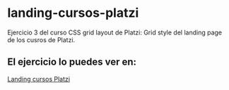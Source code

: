 # landing-cursos-platzi
Ejercicio 3 del curso CSS grid layout de Platzi: 
Grid style del landing page de los cusros de Platzi.

## El ejercicio lo puedes ver en:
[Landing cursos Platzi](https://juliocesardeveloper.github.io/landing-cursos-platzi/)
